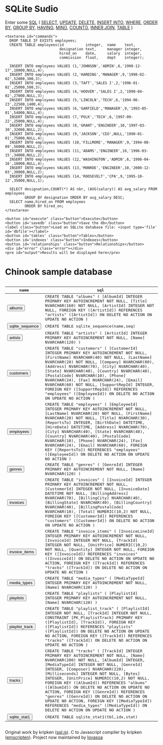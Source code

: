 <h1>SQLite Sudio</h1>
  <main>
    <label for='commands'>Enter some 
      <a href="https://www.w3schools.com/sql/default.asp">SQL</a></label> (
      <a href="https://www.w3schools.com/sql/sql_select.asp">SELECT</a>, 
      <a href="https://www.w3schools.com/sql/sql_update.asp">UPDATE</a>, 
      <a href="https://www.w3schools.com/sql/sql_delete.asp">DELETE</a>, 
      <a href="https://www.w3schools.com/sql/sql_insert.asp">INSERT INTO</a>, 
      <a href="https://www.w3schools.com/sql/sql_where.asp">WHERE</a>, 
      <a href="https://www.w3schools.com/sql/sql_orderby.asp">ORDER BY</a>, 
      <a href="https://www.w3schools.com/sql/sql_groupby.asp">GROUP BY</a>, 
      <a href="https://www.w3schools.com/sql/sql_having.asp">HAVING</a>, 
      <a href="https://www.w3schools.com/sql/sql_min_max.asp">MIN()</a>, 
      <a href="https://www.w3schools.com/sql/sql_count_avg_sum.asp">COUNT()</a>, 
      <a href="https://www.w3schools.com/sql/sql_join_inner.asp">INNER JOIN</a>, 
      <a href="https://www.w3schools.com/sql/sql_create_table.asp">TABLE</a> )
    <br>

    <textarea id="commands">
      DROP TABLE IF EXISTS employees;
      CREATE TABLE employees(id          integer,  name    text,
                             designation text,     manager integer,
                             hired_on    date,     salary  integer,
                             commission  float,    dept    integer);

      INSERT INTO employees VALUES (1,'JOHNSON','ADMIN',6,'1990-12-17',18000,NULL,4);
      INSERT INTO employees VALUES (2,'HARDING','MANAGER',9,'1998-02-02',52000,300,3);
      INSERT INTO employees VALUES (3,'TAFT','SALES I',2,'1996-01-02',25000,500,3);
      INSERT INTO employees VALUES (4,'HOOVER','SALES I',2,'1990-04-02',27000,NULL,3);
      INSERT INTO employees VALUES (5,'LINCOLN','TECH',6,'1994-06-23',22500,1400,4);
      INSERT INTO employees VALUES (6,'GARFIELD','MANAGER',9,'1993-05-01',54000,NULL,4);
      INSERT INTO employees VALUES (7,'POLK','TECH',6,'1997-09-22',25000,NULL,4);
      INSERT INTO employees VALUES (8,'GRANT','ENGINEER',10,'1997-03-30',32000,NULL,2);
      INSERT INTO employees VALUES (9,'JACKSON','CEO',NULL,'1990-01-01',75000,NULL,4);
      INSERT INTO employees VALUES (10,'FILLMORE','MANAGER',9,'1994-08-09',56000,NULL,2);
      INSERT INTO employees VALUES (11,'ADAMS','ENGINEER',10,'1996-03-15',34000,NULL,2);
      INSERT INTO employees VALUES (12,'WASHINGTON','ADMIN',6,'1998-04-16',18000,NULL,4);
      INSERT INTO employees VALUES (13,'MONROE','ENGINEER',10,'2000-12-03',30000,NULL,2);
      INSERT INTO employees VALUES (14,'ROOSEVELT','CPA',9,'1995-10-12',35000,NULL,1);

      SELECT designation,COUNT(*) AS nbr, (AVG(salary)) AS avg_salary FROM employees 
             GROUP BY designation ORDER BY avg_salary DESC;
      SELECT name,hired_on FROM employees 
             ORDER BY hired_on;
    </textarea>

    <button id="execute" class="button">Execute</button>
    <button id='savedb' class="button">Save the db</button>
    <label class="button">Load an SQLite database file: <input type='file' id='dbfile'></label>
    <button id='tables' class="button">Tables</button>
    <button id='indexes' class="button">Indexes</button>
    <button id='relationships' class="button">Relationships</button>
    <div id="error" class="error"></div>
    <pre id="output">Results will be displayed here</pre>
  </main>
<h1>Chinook sample database</h1>
    <pre id="output"><table><thead><tr><th>name</th><th>sql</th></tr></thead><tbody><tr><td><button onclick="tabledata('SELECT * FROM albums;')">albums </button></td><td>CREATE TABLE "albums"
(
    [AlbumId] INTEGER PRIMARY KEY AUTOINCREMENT NOT NULL,
    [Title] NVARCHAR(160)  NOT NULL,
    [ArtistId] INTEGER  NOT NULL,
    FOREIGN KEY ([ArtistId]) REFERENCES "artists" ([ArtistId]) 
		ON DELETE NO ACTION ON UPDATE NO ACTION
)</td></tr><tr><td><button onclick="tabledata('SELECT * FROM sqlite_sequence;')">sqlite_sequence </button></td><td>CREATE TABLE sqlite_sequence(name,seq)</td></tr><tr><td><button onclick="tabledata('SELECT * FROM artists;')">artists </button></td><td>CREATE TABLE "artists"
(
    [ArtistId] INTEGER PRIMARY KEY AUTOINCREMENT NOT NULL,
    [Name] NVARCHAR(120)
)</td></tr><tr><td><button onclick="tabledata('SELECT * FROM customers;')">customers </button></td><td>CREATE TABLE "customers"
(
    [CustomerId] INTEGER PRIMARY KEY AUTOINCREMENT NOT NULL,
    [FirstName] NVARCHAR(40)  NOT NULL,
    [LastName] NVARCHAR(20)  NOT NULL,
    [Company] NVARCHAR(80),
    [Address] NVARCHAR(70),
    [City] NVARCHAR(40),
    [State] NVARCHAR(40),
    [Country] NVARCHAR(40),
    [PostalCode] NVARCHAR(10),
    [Phone] NVARCHAR(24),
    [Fax] NVARCHAR(24),
    [Email] NVARCHAR(60)  NOT NULL,
    [SupportRepId] INTEGER,
    FOREIGN KEY ([SupportRepId]) REFERENCES "employees" ([EmployeeId]) 
		ON DELETE NO ACTION ON UPDATE NO ACTION
)</td></tr><tr><td><button onclick="tabledata('SELECT * FROM employees;')">employees </button></td><td>CREATE TABLE "employees"
(
    [EmployeeId] INTEGER PRIMARY KEY AUTOINCREMENT NOT NULL,
    [LastName] NVARCHAR(20)  NOT NULL,
    [FirstName] NVARCHAR(20)  NOT NULL,
    [Title] NVARCHAR(30),
    [ReportsTo] INTEGER,
    [BirthDate] DATETIME,
    [HireDate] DATETIME,
    [Address] NVARCHAR(70),
    [City] NVARCHAR(40),
    [State] NVARCHAR(40),
    [Country] NVARCHAR(40),
    [PostalCode] NVARCHAR(10),
    [Phone] NVARCHAR(24),
    [Fax] NVARCHAR(24),
    [Email] NVARCHAR(60),
    FOREIGN KEY ([ReportsTo]) REFERENCES "employees" ([EmployeeId]) 
		ON DELETE NO ACTION ON UPDATE NO ACTION
)</td></tr><tr><td><button onclick="tabledata('SELECT * FROM genres;')">genres </button></td><td>CREATE TABLE "genres"
(
    [GenreId] INTEGER PRIMARY KEY AUTOINCREMENT NOT NULL,
    [Name] NVARCHAR(120)
)</td></tr><tr><td><button onclick="tabledata('SELECT * FROM invoices;')">invoices </button></td><td>CREATE TABLE "invoices"
(
    [InvoiceId] INTEGER PRIMARY KEY AUTOINCREMENT NOT NULL,
    [CustomerId] INTEGER  NOT NULL,
    [InvoiceDate] DATETIME  NOT NULL,
    [BillingAddress] NVARCHAR(70),
    [BillingCity] NVARCHAR(40),
    [BillingState] NVARCHAR(40),
    [BillingCountry] NVARCHAR(40),
    [BillingPostalCode] NVARCHAR(10),
    [Total] NUMERIC(10,2)  NOT NULL,
    FOREIGN KEY ([CustomerId]) REFERENCES "customers" ([CustomerId]) 
		ON DELETE NO ACTION ON UPDATE NO ACTION
)</td></tr><tr><td><button onclick="tabledata('SELECT * FROM invoice_items;')">invoice_items </button></td><td>CREATE TABLE "invoice_items"
(
    [InvoiceLineId] INTEGER PRIMARY KEY AUTOINCREMENT NOT NULL,
    [InvoiceId] INTEGER  NOT NULL,
    [TrackId] INTEGER  NOT NULL,
    [UnitPrice] NUMERIC(10,2)  NOT NULL,
    [Quantity] INTEGER  NOT NULL,
    FOREIGN KEY ([InvoiceId]) REFERENCES "invoices" ([InvoiceId]) 
		ON DELETE NO ACTION ON UPDATE NO ACTION,
    FOREIGN KEY ([TrackId]) REFERENCES "tracks" ([TrackId]) 
		ON DELETE NO ACTION ON UPDATE NO ACTION
)</td></tr><tr><td><button onclick="tabledata('SELECT * FROM media_types;')">media_types </button></td><td>CREATE TABLE "media_types"
(
    [MediaTypeId] INTEGER PRIMARY KEY AUTOINCREMENT NOT NULL,
    [Name] NVARCHAR(120)
)</td></tr><tr><td><button onclick="tabledata('SELECT * FROM playlists;')">playlists </button></td><td>CREATE TABLE "playlists"
(
    [PlaylistId] INTEGER PRIMARY KEY AUTOINCREMENT NOT NULL,
    [Name] NVARCHAR(120)
)</td></tr><tr><td><button onclick="tabledata('SELECT * FROM playlist_track;')">playlist_track </button></td><td>CREATE TABLE "playlist_track"
(
    [PlaylistId] INTEGER  NOT NULL,
    [TrackId] INTEGER  NOT NULL,
    CONSTRAINT [PK_PlaylistTrack] PRIMARY KEY  ([PlaylistId], [TrackId]),
    FOREIGN KEY ([PlaylistId]) REFERENCES "playlists" ([PlaylistId]) 
		ON DELETE NO ACTION ON UPDATE NO ACTION,
    FOREIGN KEY ([TrackId]) REFERENCES "tracks" ([TrackId]) 
		ON DELETE NO ACTION ON UPDATE NO ACTION
)</td></tr><tr><td><button onclick="tabledata('SELECT * FROM tracks;')">tracks </button></td><td>CREATE TABLE "tracks"
(
    [TrackId] INTEGER PRIMARY KEY AUTOINCREMENT NOT NULL,
    [Name] NVARCHAR(200)  NOT NULL,
    [AlbumId] INTEGER,
    [MediaTypeId] INTEGER  NOT NULL,
    [GenreId] INTEGER,
    [Composer] NVARCHAR(220),
    [Milliseconds] INTEGER  NOT NULL,
    [Bytes] INTEGER,
    [UnitPrice] NUMERIC(10,2)  NOT NULL,
    FOREIGN KEY ([AlbumId]) REFERENCES "albums" ([AlbumId]) 
		ON DELETE NO ACTION ON UPDATE NO ACTION,
    FOREIGN KEY ([GenreId]) REFERENCES "genres" ([GenreId]) 
		ON DELETE NO ACTION ON UPDATE NO ACTION,
    FOREIGN KEY ([MediaTypeId]) REFERENCES "media_types" ([MediaTypeId]) 
		ON DELETE NO ACTION ON UPDATE NO ACTION
)</td></tr><tr><td><button onclick="tabledata('SELECT * FROM sqlite_stat1;')">sqlite_stat1 </button></td><td>CREATE TABLE sqlite_stat1(tbl,idx,stat)</td></tr></tbody></table></pre>
  </main>
  <footer>
    Original work by kripken (<a href="https://github.com/sql-js/sql.js">sql.js</a>).
    C to Javascript compiler by kripken (<a href="https://github.com/kripken/emscripten">emscripten</a>).
    Project now maintained by <a href="https://github.com/lovasoa">lovasoa</a>
  </footer>

